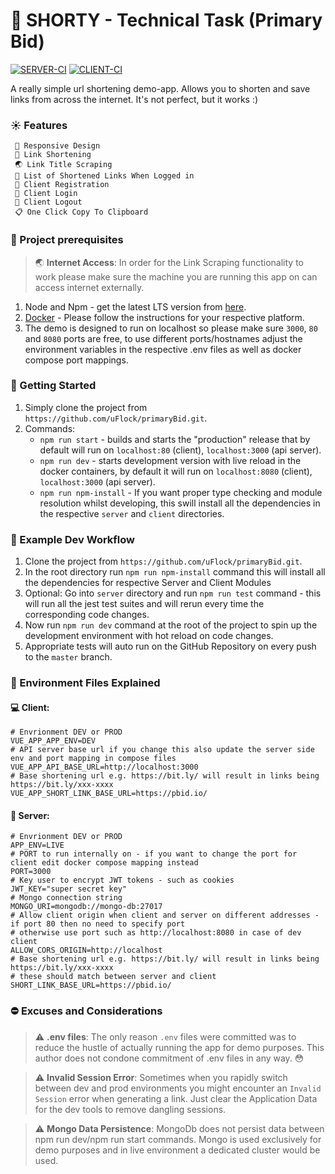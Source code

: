 # 🔗 SHORTY - Technical Task (Primary  Bid)

[![SERVER-CI](https://github.com/uFlock/primaryBid/actions/workflows/test-server.yml/badge.svg)](https://github.com/uFlock/primaryBid/actions/workflows/test-server.yml)
[![CLIENT-CI](https://github.com/uFlock/primaryBid/actions/workflows/test-client.yml/badge.svg)](https://github.com/uFlock/primaryBid/actions/workflows/test-client.yml)

A really simple url shortening demo-app. Allows you to shorten and save links from across the internet.
It's not perfect, but it works :)

### ☀️ Features

     📐 Responsive Design  
     📏 Link Shortening  
     🌏 Link Title Scraping 
     📃 List of Shortened Links When Logged in   
     📝 Client Registration   
     🔑 Client Login  
     🔐 Client Logout  
     📋 One Click Copy To Clipboard    

### 🚧 Project prerequisites

> 🌏 **Internet Access**: In order for the Link Scraping functionality to work please make sure the machine you are running
> this app on can access internet externally.

1. Node and Npm - get the latest LTS version from [here](https://nodejs.org/en/).
2. [Docker](https://docs.docker.com/get-docker/) - Please follow the instructions for your respective platform.
3. The demo is designed to run on localhost so please make sure `3000`, `80` and `8080` ports are free, to use 
   different ports/hostnames adjust the environment variables in the respective .env files as well as docker compose port mappings.

### 🚀 Getting Started

1. Simply clone the project from `https://github.com/uFlock/primaryBid.git`.
2. Commands:
   * `npm run start` - builds and starts the "production" release that
     by default will run on `localhost:80` (client), `localhost:3000` (api server).
   * `npm run dev` - starts development version with live reload in the docker containers, by default it will run on `localhost:8080` (client), `localhost:3000` (api server).
   * `npm run npm-install` - If you want proper type checking and module resolution whilst developing, this swill install
    all the dependencies in the respective `server` and `client` directories.

### 👷 Example Dev Workflow

1. Clone the project from `https://github.com/uFlock/primaryBid.git`.
2. In the root directory run `npm run npm-install` command this will install all the dependencies for respective Server and Client Modules
3. Optional: Go into `server` directory and run `npm run test` command - this will run all the jest test suites and
will rerun every time the corresponding code changes.
4. Now run `npm run dev` command at the root of the project to spin up the development environment with hot reload on code changes.
5. Appropriate tests will auto run on the GitHub Repository on every push to the `master` branch.

### 🌳 Environment Files Explained

#### 💻 Client: 
```dotenv
# Envrionment DEV or PROD
VUE_APP_APP_ENV=DEV 
# API server base url if you change this also update the server side env and port mapping in compose files
VUE_APP_API_BASE_URL=http://localhost:3000 
# Base shortening url e.g. https://bit.ly/ will result in links being https://bit.ly/xxx-xxxx
VUE_APP_SHORT_LINK_BASE_URL=https://pbid.io/
```

#### 📡 Server:
```dotenv
# Envrionment DEV or PROD
APP_ENV=LIVE
# PORT to run internally on - if you want to change the port for client edit docker compose mapping instead
PORT=3000
# Key user to encrypt JWT tokens - such as cookies
JWT_KEY="super secret key"
# Mongo connection string
MONGO_URI=mongodb://mongo-db:27017
# Allow client origin when client and server on different addresses - if port 80 then no need to specify port
# otherwise use port such as http://localhost:8080 in case of dev client
ALLOW_CORS_ORIGIN=http://localhost
# Base shortening url e.g. https://bit.ly/ will result in links being https://bit.ly/xxx-xxxx
# these should match between server and client
SHORT_LINK_BASE_URL=https://pbid.io/
```

### ⛔ Excuses and Considerations

> ⚠️ **.env files**: The only reason `.env` files were committed was to reduce the hustle of actually running the app 
> for demo purposes. This author does not condone commitment of .env files in any way. 😳

> ⚠️ **Invalid Session Error**: Sometimes when you rapidly switch between dev and prod environments you might encounter
> an `Invalid Session` error when generating a link. Just clear the Application Data for the dev tools to remove
> dangling sessions.

> ⚠️ **Mongo Data Persistence**: MongoDb does not persist data between npm run dev/npm run start commands. Mongo is used
> exclusively for demo purposes and in live environment a dedicated cluster would be used.

